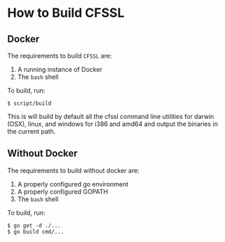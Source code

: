 # How to Build CFSSL

## Docker 

The requirements to build `CFSSL` are:

1. A running instance of Docker 
2. The `bash` shell

To build, run:

    $ script/build    

This is will build by default all the cfssl command line utilities for darwin (OSX), linux, and windows for i386 and amd64 and output the binaries in the current path.

## Without Docker

The requirements to build without docker are:

1. A properly configured go environment
2. A properly configured GOPATH
3. The `bash` shell

To build, run:

    $ go get -d ./...
    $ go build cmd/...


